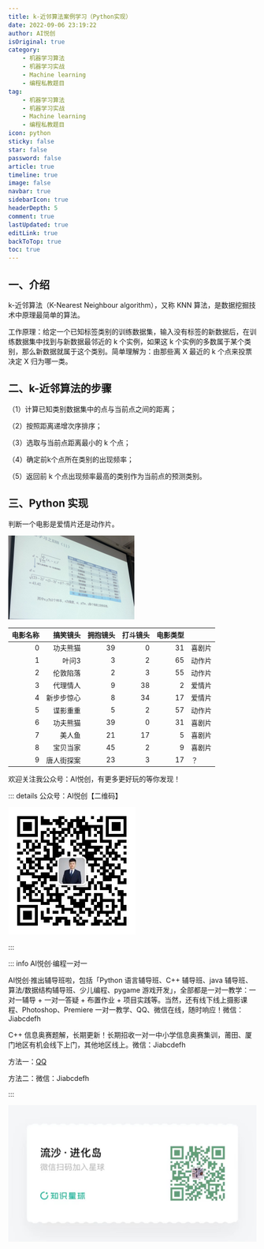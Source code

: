 ```yaml
---
title: k-近邻算法案例学习（Python实现）
date: 2022-09-06 23:19:22
author: AI悦创
isOriginal: true
category: 
    - 机器学习算法
    - 机器学习实战
    - Machine learning
    - 编程私教题目
tag:
    - 机器学习算法
    - 机器学习实战
    - Machine learning
    - 编程私教题目
icon: python
sticky: false
star: false
password: false
article: true
timeline: true
image: false
navbar: true
sidebarIcon: true
headerDepth: 5
comment: true
lastUpdated: true
editLink: true
backToTop: true
toc: true
---
```


## 一、介绍

k-近邻算法（K-Nearest Neighbour algorithm），又称 KNN 算法，是数据挖掘技术中原理最简单的算法。

工作原理：给定一个已知标签类别的训练数据集，输入没有标签的新数据后，在训练数据集中找到与新数据最邻近的 k 个实例，如果这 k 个实例的多数属于某个类别，那么新数据就属于这个类别。简单理解为：由那些离 X 最近的 k 个点来投票决定 X 归为哪一类。

## 二、k-近邻算法的步骤
（1）计算已知类别数据集中的点与当前点之间的距离；

（2）按照距离递增次序排序；

（3）选取与当前点距离最小的 k 个点；

（4）确定前k个点所在类别的出现频率；

（5）返回前 k 个点出现频率最高的类别作为当前点的预测类别。

## 三、Python 实现

判断一个电影是爱情片还是动作片。

<img src="./01.assets/WechatIMG483.jpeg" alt="WechatIMG483" style="zoom: 25%;" />

| 电影名称 |   搞笑镜头 | 拥抱镜头 | 打斗镜头 | 电影类型 |        |
| -------: | ---------: | -------: | -------: | -------: | ------ |
|        0 |   功夫熊猫 |       39 |        0 |       31 | 喜剧片 |
|        1 |      叶问3 |        3 |        2 |       65 | 动作片 |
|        2 |   伦敦陷落 |        2 |        3 |       55 | 动作片 |
|        3 |   代理情人 |        9 |       38 |        2 | 爱情片 |
|        4 | 新步步惊心 |        8 |       34 |       17 | 爱情片 |
|        5 |   谍影重重 |        5 |        2 |       57 | 动作片 |
|        6 |   功夫熊猫 |       39 |        0 |       31 | 喜剧片 |
|        7 |     美人鱼 |       21 |       17 |        5 | 喜剧片 |
|        8 |   宝贝当家 |       45 |        2 |        9 | 喜剧片 |
|        9 | 唐人街探案 |       23 |        3 |       17 | ？     |





欢迎关注我公众号：AI悦创，有更多更好玩的等你发现！

::: details 公众号：AI悦创【二维码】

![](/gzh.jpg)

:::

::: info AI悦创·编程一对一

AI悦创·推出辅导班啦，包括「Python 语言辅导班、C++ 辅导班、java 辅导班、算法/数据结构辅导班、少儿编程、pygame 游戏开发」，全部都是一对一教学：一对一辅导 + 一对一答疑 + 布置作业 + 项目实践等。当然，还有线下线上摄影课程、Photoshop、Premiere 一对一教学、QQ、微信在线，随时响应！微信：Jiabcdefh

C++ 信息奥赛题解，长期更新！长期招收一对一中小学信息奥赛集训，莆田、厦门地区有机会线下上门，其他地区线上。微信：Jiabcdefh

方法一：[QQ](http://wpa.qq.com/msgrd?v=3&uin=1432803776&site=qq&menu=yes)

方法二：微信：Jiabcdefh

:::

![](/zsxq.jpg)